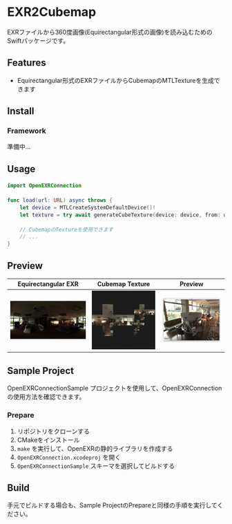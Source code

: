 # EXR2Cubemap
EXRファイルから360度画像(Equirectangular形式の画像)を読み込むためのSwiftパッケージです。

## Features
- Equirectangular形式のEXRファイルからCubemapのMTLTextureを生成できます

## Install
### Framework
準備中...

## Usage
```swift
import OpenEXRConnection

func load(url: URL) async throws {
    let device = MTLCreateSystemDefaultDevice()!
    let texture = try await generateCubeTexture(device: device, from: url)

    // CubemapのTextureを使用できます
    // ...
}
```

## Preview
| Equirectangular EXR | Cubemap Texture | Preview |
| --- | --- | --- |
| <img src="./README_ASSETS/equirectangular.jpg" width="300"> | <img src="./README_ASSETS/cubemap.png" width="300"> | <img src="./README_ASSETS/preview.png" width="300"> |

## Sample Project
OpenEXRConnectionSample プロジェクトを使用して、OpenEXRConnectionの使用方法を確認できます。

### Prepare
1. リポジトリをクローンする 
1. CMakeをインストール
1. `make` を実行して、OpenEXRの静的ライブラリを作成する
1. `OpenEXRConnection.xcodeproj` を開く
1. `OpenEXRConnectionSample` スキーマを選択してビルドする

## Build
手元でビルドする場合も、Sample ProjectのPrepareと同様の手順を実行してください。
